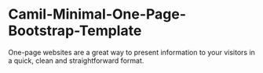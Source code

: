 # Camil-Minimal-One-Page-Bootstrap-Template

One-page websites are a great way to present information to your visitors in a quick, clean and straightforward format.
